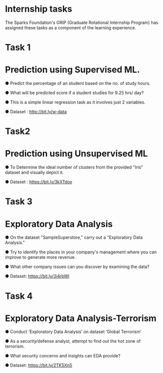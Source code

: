 # Internship tasks
The Sparks Foundation's GRIP (Graduate Rotational Internship Program) has assigned these tasks as a component of the learning experience.
# Task 1
# Prediction using Supervised ML.
● Predict the percentage of an student based on the no. of study hours.

● What will be predicted score if a student studies for 9.25 hrs/ day?

● This is a simple linear regression task as it involves just 2 variables.

● Dataset : http://bit.ly/w-data
# Task2
# Prediction using Unsupervised ML
● To Determine the ideal number of clusters from the provided "Iris" dataset and visually depict it.

● Dataset : https://bit.ly/3kXTdox

# Task 3
# Exploratory Data Analysis
● On the dataset "SampleSuperstore," carry out a "Exploratory Data Analysis."

● Try to identify the places in your company's management where you can improve to generate more revenue.

● What other company issues can you discover by examining the data?

● Dataset: https://bit.ly/3i4rbWl

# Task 4
# Exploratory Data Analysis-Terrorism
● Conduct ‘Exploratory Data Analysis’ on dataset ‘Global Terrorism’

● As a security/defense analyst, attempt to find out the hot zone of terrorism.

● What security concerns and insights can EDA provide?

● Dataset: https://bit.ly/2TK5Xn5
